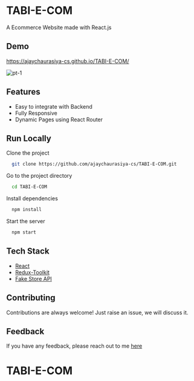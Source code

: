 ﻿# TABI-E-COM

A Ecommerce Website made with React.js 


## Demo
https://ajaychaurasiya-cs.github.io/TABI-E-COM/

![pt-1](https://github.com/ajaychaurasiya-cs/TABI-E-COM/assets/154124190/125bad76-55d9-49b4-8fcf-a0f40e59d551)

## Features

- Easy to integrate with Backend
- Fully Responsive
- Dynamic Pages using React Router



## Run Locally

Clone the project

```bash
  git clone https://github.com/ajaychaurasiya-cs/TABI-E-COM.git
```

Go to the project directory

```bash
  cd TABI-E-COM
```

Install dependencies

```bash
  npm install
```

Start the server

```bash
  npm start
```



## Tech Stack

* [React](https://reactjs.org/)
* [Redux-Toolkit](https://redux-toolkit.js.org/)
* [Fake Store API](https://fakestoreapi.com/)

## Contributing

Contributions are always welcome!
Just raise an issue, we will discuss it.


## Feedback

If you have any feedback, please reach out to me [here](https://ajaychuarasiya-cs.github.io/)


# TABI-E-COM

